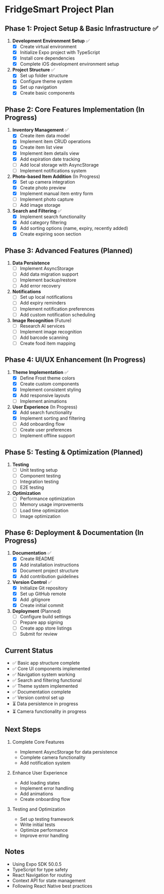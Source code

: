 # FridgeSmart Project Plan

## Phase 1: Project Setup & Basic Infrastructure ✅
1. **Development Environment Setup** ✅
   - [x] Create virtual environment
   - [x] Initialize Expo project with TypeScript
   - [x] Install core dependencies
   - [x] Complete iOS development environment setup

2. **Project Structure** ✅
   - [x] Set up folder structure
   - [x] Configure theme system
   - [x] Set up navigation
   - [x] Create basic components

## Phase 2: Core Features Implementation (In Progress)
1. **Inventory Management** ✅
   - [x] Create item data model
   - [x] Implement item CRUD operations
   - [x] Create item list view
   - [x] Implement item details view
   - [x] Add expiration date tracking
   - [ ] Add local storage with AsyncStorage
   - [ ] Implement notifications system

2. **Photo-based Item Addition** (In Progress)
   - [x] Set up camera integration
   - [x] Create photo preview
   - [x] Implement manual item entry form
   - [ ] Implement photo capture
   - [ ] Add image storage

3. **Search and Filtering** ✅
   - [x] Implement search functionality
   - [x] Add category filtering
   - [x] Add sorting options (name, expiry, recently added)
   - [x] Create expiring soon section

## Phase 3: Advanced Features (Planned)
1. **Data Persistence**
   - [ ] Implement AsyncStorage
   - [ ] Add data migration support
   - [ ] Implement backup/restore
   - [ ] Add error recovery

2. **Notifications**
   - [ ] Set up local notifications
   - [ ] Add expiry reminders
   - [ ] Implement notification preferences
   - [ ] Add custom notification scheduling

3. **Image Recognition** (Future)
   - [ ] Research AI services
   - [ ] Implement image recognition
   - [ ] Add barcode scanning
   - [ ] Create food item mapping

## Phase 4: UI/UX Enhancement (In Progress)
1. **Theme Implementation** ✅
   - [x] Define Frost theme colors
   - [x] Create custom components
   - [x] Implement consistent styling
   - [x] Add responsive layouts
   - [ ] Implement animations

2. **User Experience** (In Progress)
   - [x] Add search functionality
   - [x] Implement sorting and filtering
   - [ ] Add onboarding flow
   - [ ] Create user preferences
   - [ ] Implement offline support

## Phase 5: Testing & Optimization (Planned)
1. **Testing**
   - [ ] Unit testing setup
   - [ ] Component testing
   - [ ] Integration testing
   - [ ] E2E testing

2. **Optimization**
   - [ ] Performance optimization
   - [ ] Memory usage improvements
   - [ ] Load time optimization
   - [ ] Image optimization

## Phase 6: Deployment & Documentation (In Progress)
1. **Documentation** ✅
   - [x] Create README
   - [x] Add installation instructions
   - [x] Document project structure
   - [x] Add contribution guidelines

2. **Version Control** ✅
   - [x] Initialize Git repository
   - [x] Set up GitHub remote
   - [x] Add .gitignore
   - [x] Create initial commit

3. **Deployment** (Planned)
   - [ ] Configure build settings
   - [ ] Prepare app signing
   - [ ] Create app store listings
   - [ ] Submit for review

## Current Status
- ✅ Basic app structure complete
- ✅ Core UI components implemented
- ✅ Navigation system working
- ✅ Search and filtering functional
- ✅ Theme system implemented
- ✅ Documentation complete
- ✅ Version control set up
- ⏳ Data persistence in progress
- ⏳ Camera functionality in progress

## Next Steps
1. Complete Core Features
   - Implement AsyncStorage for data persistence
   - Complete camera functionality
   - Add notification system

2. Enhance User Experience
   - Add loading states
   - Implement error handling
   - Add animations
   - Create onboarding flow

3. Testing and Optimization
   - Set up testing framework
   - Write initial tests
   - Optimize performance
   - Improve error handling

## Notes
- Using Expo SDK 50.0.5
- TypeScript for type safety
- React Navigation for routing
- Context API for state management
- Following React Native best practices 